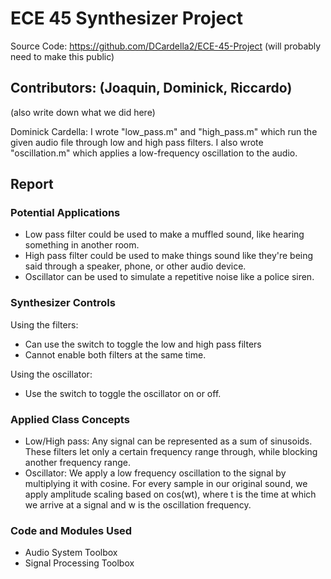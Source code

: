 # ECE 45 Synthesizer Project 

Source Code: https://github.com/DCardella2/ECE-45-Project (will probably need to make this public)

## Contributors: (Joaquin, Dominick, Riccardo)
(also write down what we did here)

Dominick Cardella: I wrote "low_pass.m" and "high_pass.m" which run the given audio file through low and high pass filters. I also wrote "oscillation.m" which applies a low-frequency oscillation to the audio. 

## Report

### Potential Applications
- Low pass filter could be used to make a muffled sound, like hearing something in another room.
- High pass filter could be used to make things sound like they're being said through a speaker, phone, or other audio device.
- Oscillator can be used to simulate a repetitive noise like a police siren.

### Synthesizer Controls

Using the filters: 
- Can use the switch to toggle the low and high pass filters
- Cannot enable both filters at the same time.

Using the oscillator: 
- Use the switch to toggle the oscillator on or off.

### Applied Class Concepts
- Low/High pass: Any signal can be represented as a sum of sinusoids. These filters let only a certain frequency range through, while blocking another frequency range.
- Oscillator: We apply a low frequency oscillation to the signal by multiplying it with cosine. For every sample in our original sound, we apply amplitude scaling based on cos(wt), where t is the time at which we arrive at a signal and w is the oscillation frequency.

### Code and Modules Used
- Audio System Toolbox
- Signal Processing Toolbox
